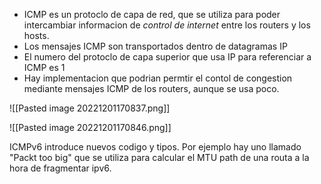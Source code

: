 - ICMP es un protoclo de capa de red, que se utiliza para poder intercambiar informacion de *control  de internet* entre los routers y los hosts. 
- Los mensajes ICMP son transportados dentro de datagramas IP
- El numero del protoclo de capa superior que usa IP para referenciar a ICMP es 1
- Hay implementacion que podrian permtir el contol de congestion mediante mensajes ICMP de los routers, aunque se usa poco. 

![[Pasted image 20221201170837.png]]


![[Pasted image 20221201170846.png]]

ICMPv6 introduce nuevos codigo y tipos. Por ejemplo hay uno llamado "Packt too big" que se utiliza para calcular el MTU path de una routa a la hora de fragmentar ipv6. 